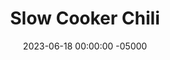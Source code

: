 ---
layout: post
title:  "Slow Cooker Chili"
date:   2023-06-18 00:00:00 -05000
categories: 
- Recipes
- Ground Meat
permalink: /recipes/chili
image: /assets/Food/Ground Meat/Chili/chili-cover.jpg
ing: chili-ing
facts: chili-facts
section1: Vegetables & Spies
start2: Turkey, raw, 7% fat, 93% lean, ground
section2: Meat
start3: Tomatoes, canned, crushed
section3: Cans & Cocoa
start4: 
section4: 
start5: 
section5: 
Prep: 45
Rest: 
Cook: 480
Source1: 
Source2: 
whisk: https://s.samsungfood.com/3s11e
tags: 
- beans
- kidney
- black
- pinto
- chickpea
- garbanzo
- tomato
- diced
- can
- turkey
- beef
- ground
- crock pot
- simmmer
- pasta
- elbow
- party
- bowl
- rice
- brown
- hearty
- vegetable
- vic
Description: Chili is such a classic cold weather hearty meal, and this version comes together pretty quickly and makes a lot of food. Mix in some elbow noodles or rice if you want to bulk it up even more. Nothing beats the smell of coming home and smelling fresh chili just waiting for you for dinner.
Instructions: 
- Chop up the vegetables, and add them to a large skillet with olive oil, garlic, and salt. Cook over medium heat (covered) until soft. Set vegetables aside in crock pot<br><br>

- Meanwhile, drain and rinse the cans of beans. Transfer all the beans, cocoa, and tomatoes to the crock pot<br><br>

- Add in the meat and cook until no longer pink over medium heat, and transfer to crockpot<br><br>

- Cover and cook for 8 hours on low or 6 hours on high
- <br><br><center><img src="/assets/Food/Ground Meat/Chili/chili-4.jpg" alt="" class="instruction-image"></center>
---